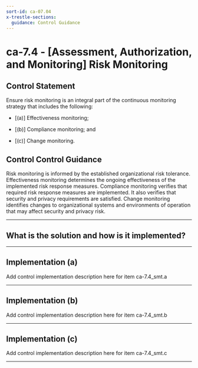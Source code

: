 ```yaml
---
sort-id: ca-07.04
x-trestle-sections:
  guidance: Control Guidance
---
```


# ca-7.4 - \[Assessment, Authorization, and Monitoring\] Risk Monitoring

## Control Statement

Ensure risk monitoring is an integral part of the continuous monitoring strategy that includes the following:

- \[(a)\] Effectiveness monitoring;

- \[(b)\] Compliance monitoring; and

- \[(c)\] Change monitoring.

## Control Control Guidance

Risk monitoring is informed by the established organizational risk tolerance. Effectiveness monitoring determines the ongoing effectiveness of the implemented risk response measures. Compliance monitoring verifies that required risk response measures are implemented. It also verifies that security and privacy requirements are satisfied. Change monitoring identifies changes to organizational systems and environments of operation that may affect security and privacy risk.

______________________________________________________________________

## What is the solution and how is it implemented?

<!-- Please leave this section blank and enter implementation details in the parts below. -->

______________________________________________________________________

## Implementation (a)

Add control implementation description here for item ca-7.4_smt.a

______________________________________________________________________

## Implementation (b)

Add control implementation description here for item ca-7.4_smt.b

______________________________________________________________________

## Implementation (c)

Add control implementation description here for item ca-7.4_smt.c

______________________________________________________________________

